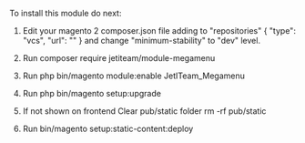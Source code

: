 To install this module do next:

1. Edit your magento 2 composer.json file adding
to "repositories"
         {
             "type": "vcs",
             "url": ""
         }
and change "minimum-stability" to "dev" level.

2. Run
composer require jetiteam/module-megamenu

3. Run
php bin/magento module:enable JetITeam_Megamenu

4. Run
php bin/magento setup:upgrade

5. If not shown on frontend
Clear pub/static folder
rm -rf pub/static

6. Run
bin/magento setup:static-content:deploy
